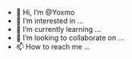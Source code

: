 - 👋 Hi, I’m @Yoxmo
- 👀 I’m interested in ...
- 🌱 I’m currently learning ...
- 💞️ I’m looking to collaborate on ...
- 📫 How to reach me ...

<!---
Yoxmo/Yoxmo is a ✨ special ✨ repository because its `README.md` (this file) appears on your GitHub profile.
You can click the Preview link to take a look at your changes.
--->
